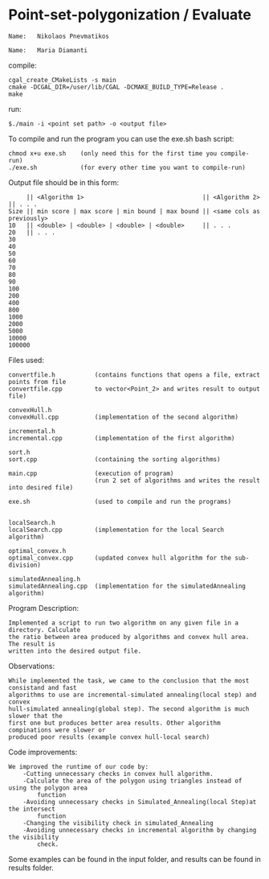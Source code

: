 # Point-set-polygonization / Evaluate

~~~~~~~~~~~~~~~~~~~~~~~~~~~~~~~
Name:   Nikolaos Pnevmatikos 

Name:   Maria Diamanti
~~~~~~~~~~~~~~~~~~~~~~~~~~~~~~~

compile:

    cgal_create_CMakeLists -s main
    cmake -DCGAL_DIR=/user/lib/CGAL -DCMAKE_BUILD_TYPE=Release .
    make

run:

    $./main -i <point set path> -ο <output file>

To compile and run the program you can use the exe.sh bash script:

    chmod x+u exe.sh    (only need this for the first time you compile-run)
    ./exe.sh            (for every other time you want to compile-run)


Output file should be in this form:

         || <Algorithm 1>                                 || <Algorithm 2>           || . . .
    Size || min score | max score | min bound | max bound || <same cols as previously>
    10   || <double> | <double> | <double> | <double>     || . . .
    20   || . . .
    30
    40
    50
    60
    70
    80
    90
    100
    200
    400
    800
    1000
    2000
    5000
    10000
    100000


Files used:
    
    convertfile.h           (contains functions that opens a file, extract points from file 
    convertfile.cpp         to vector<Point_2> and writes result to output file)
                        
    convexHull.h
    convexHull.cpp          (implementation of the second algorithm)
    
    incremental.h
    incremental.cpp         (implementation of the first algorithm)
    
    sort.h
    sort.cpp                (containing the sorting algorithms)
    
    main.cpp                (execution of program)
                            (run 2 set of algorithms and writes the result into desired file)

    exe.sh                  (used to compile and run the programs)


    localSearch.h
    localSearch.cpp         (implementation for the local Search algorithm)

    optimal_convex.h
    optimal_convex.cpp      (updated convex hull algorithm for the sub-division)

    simulatedAnnealing.h
    simulatedAnnealing.cpp  (implementation for the simulatedAnnealing algorithm)
    


Program Description:

    Implemented a script to run two algorithm on any given file in a directory. Calculate 
    the ratio between area produced by algorithms and convex hull area. The result is 
    written into the desired output file.

Observations:

    While implemented the task, we came to the conclusion that the most consistand and fast
    algorithms to use are incremental-simulated annealing(local step) and convex
    hull-simulated annealing(global step). The second algorithm is much slower that the 
    first one but produces better area results. Other algorithm compinations were slower or 
    produced poor results (example convex hull-local search)


Code improvements:

    We improved the runtime of our code by:
        -Cutting unnecessary checks in convex hull algorithm.
        -Calculate the area of the polygon using triangles instead of using the polygon area
            function
        -Avoiding unnecessary checks in Simulated_Annealing(local Step)at the intersect
            function
        -Changing the visibility check in simulated_Annealing
        -Avoiding unnecessary checks in incremental algorithm by changing the visibility
            check.
    
Some examples can be found in the input folder, and results can be found in results folder. 
    
    
